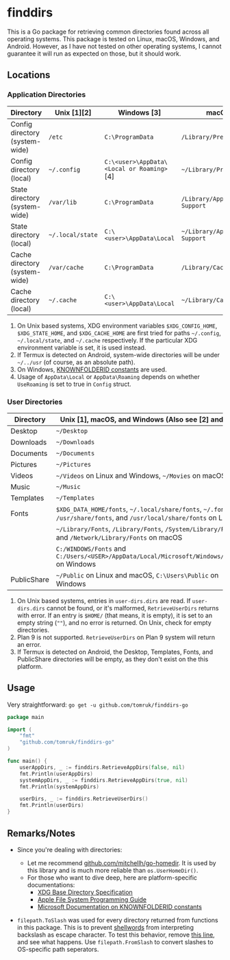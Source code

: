 # finddirs

This is a Go package for retrieving common directories found across all operating systems. This package is tested on Linux, macOS, Windows, and Android. However, as I have not tested on other operating systems, I cannot guarantee it will run as expected on those, but it should work.  

## Locations

### Application Directories

| Directory                      | Unix [1][2]      | Windows [3]                                | macOS                           | Plan 9        |
| ------------------------------ | ---------------- | ------------------------------------------ | ------------------------------- | ------------- |
| Config directory (system-wide) | `/etc`           | `C:\ProgramData`                           | `/Library/Preferences`          | `/lib`        |
| Config directory (local)       | `~/.config`      | `C:\<user>\AppData\<Local or Roaming>` [4] | `~/Library/Preferences`         | `~/lib`       |
| State directory (system-wide)  | `/var/lib`       | `C:\ProgramData`                           | `/Library/Application Support`  | `/lib`        |
| State directory (local)        | `~/.local/state` | `C:\<user>\AppData\Local`                  | `~/Library/Application Support` | `~/lib`       |
| Cache directory (system-wide)  | `/var/cache`     | `C:\ProgramData`                           | `/Library/Caches`               | `/lib/cache`  |
| Cache directory (local)        | `~/.cache`       | `C:\<user>\AppData\Local`                  | `~/Library/Caches`              | `~/lib/cache` |

1. On Unix based systems, XDG environment variables `$XDG_CONFIG_HOME`, `$XDG_STATE_HOME`, and `$XDG_CACHE_HOME` are first tried for paths `~/.config`, `~/.local/state`, and `~/.cache` respectively. If the particular XDG environment variable is set, it is used instead.
2. If Termux is detected on Android, system-wide directories will be under `~/../usr` (of course, as an absolute path).
3. On Windows, [KNOWNFOLDERID constants](https://learn.microsoft.com/en-us/windows/win32/shell/knownfolderid) are used.
4. Usage of `AppData\Local` or `AppData\Roaming` depends on whether `UseRoaming` is set to true in `Config` struct.

### User Directories

| Directory   | Unix [1], macOS, and Windows (Also see [2] and [3])                                                                   |
| ----------- | --------------------------------------------------------------------------------------------------------------------- |
| Desktop     | `~/Desktop`                                                                                                           |
| Downloads   | `~/Downloads`                                                                                                         |
| Documents   | `~/Documents`                                                                                                         |
| Pictures    | `~/Pictures`                                                                                                          |
| Videos      | `~/Videos` on Linux and Windows, `~/Movies` on macOS                                                                  |
| Music       | `~/Music`                                                                                                             |
| Templates   | `~/Templates`                                                                                                         |
| Fonts       | `$XDG_DATA_HOME/fonts`, `~/.local/share/fonts`, `~/.fonts`, `/usr/share/fonts`, and `/usr/local/share/fonts` on Linux |
|             | `~/Library/Fonts`, `/Library/Fonts`, `/System/Library/Fonts`, and `/Network/Library/Fonts` on macOS                   |
|             | `C:/WINDOWS/Fonts` and `C:/Users/<USER>/AppData/Local/Microsoft/Windows/Fonts` on Windows                             |
| PublicShare | `~/Public` on Linux and macOS, `C:\Users\Public` on Windows                                                           |

1. On Unix based systems, entries in `user-dirs.dirs` are read. If `user-dirs.dirs` cannot be found, or it's malformed, `RetrieveUserDirs` returns with error. If an entry is `$HOME/` (that means, it is empty), it is set to an empty string (`""`), and no error is returned. On Unix, check for empty directories.
2. Plan 9 is not supported. `RetrieveUserDirs` on Plan 9 system will return an error.
3. If Termux is detected on Android, the Desktop, Templates, Fonts, and PublicShare directories will be empty, as they don't exist on the this platform.

## Usage

Very straightforward: `go get -u github.com/tomruk/finddirs-go`

```go
package main

import (
	"fmt"
	"github.com/tomruk/finddirs-go"
)

func main() {
	userAppDirs, _ := finddirs.RetrieveAppDirs(false, nil)
	fmt.Println(userAppDirs)
	systemAppDirs, _ := finddirs.RetrieveAppDirs(true, nil)
	fmt.Println(systemAppDirs)

	userDirs, _ := finddirs.RetrieveUserDirs()
	fmt.Println(userDirs)
}
```

## Remarks/Notes

- Since you're dealing with directories:
  - Let me recommend [github.com/mitchellh/go-homedir](https://github.com/mitchellh/go-homedir). It is used by this library and is much more reliable than `os.UserHomeDir()`.
  - For those who want to dive deep, here are platform-specific documentations:
    - [XDG Base Directory Specification](https://specifications.freedesktop.org/basedir-spec/latest/ar01s03.html)
    - [Apple File System Programming Guide](https://developer.apple.com/library/archive/documentation/FileManagement/Conceptual/FileSystemProgrammingGuide/FileSystemOverview/FileSystemOverview.html)
    - [Microsoft Documentation on KNOWNFOLDERID constants](https://learn.microsoft.com/en-us/windows/win32/shell/knownfolderid)

- `filepath.ToSlash` was used for every directory returned from functions in this package. This is to prevent [shellwords](https://github.com/mattn/go-shellwords) from interpreting backslash as escape character. To test this behavior, remove [this line](https://github.com/tomruk/kopyaship/blob/460b68628d589c27f7e740f1368c79a8f57a2642/backup/backup_test.go#L164), and see what happens. Use `filepath.FromSlash` to convert slashes to OS-specific path seperators.
